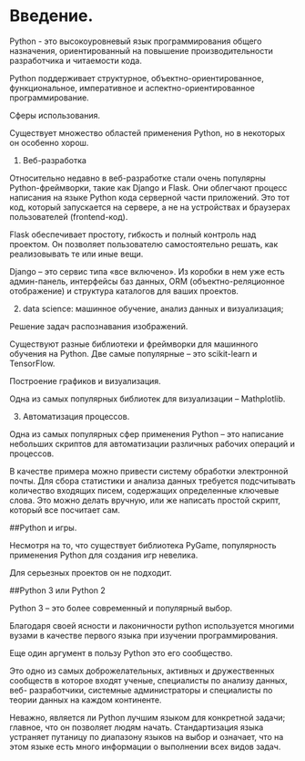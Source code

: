 # Введение.

Python - это высокоуровневый язык программирования общего назначения, ориентированный на повышение производительности разработчика и читаемости кода.

Python поддерживает структурное, объектно-ориентированное, функциональное, императивное и аспектно-ориентированное программирование. 

Сферы использования.

Существует множество областей применения Python, но в некоторых он особенно хорош. 

1. Веб-разработка

Относительно недавно в веб-разработке стали очень популярны Python-фреймворки, такие как Django и Flask. 
Они облегчают процесс написания на языке Python кода серверной части приложений. Это тот код, который запускается на сервере, а не на устройствах и браузерах пользователей (frontend-код).

Flask обеспечивает простоту, гибкость и полный контроль над проектом. 
Он позволяет пользователю самостоятельно решать, как реализовывать те или иные вещи.

Django – это сервис типа «все включено». 
Из коробки в нем уже есть админ-панель, интерфейсы баз данных, ORM (объектно-реляционное отображение) и структура каталогов для ваших проектов.

2. data science: машинное обучение, анализ данных и визуализация;

Решение задач распознавания изображений.

Существуют разные библиотеки и фреймворки для машинного обучения на Python. Две самые популярные – это scikit-learn и TensorFlow.

Построение графиков и визуализация.

Одна из самых популярных библиотек для визуализации – Mathplotlib.


3. Автоматизация процессов.

Одна из самых популярных сфер применения Python – это написание небольших скриптов для автоматизации различных рабочих операций и процессов.

В качестве примера можно привести систему обработки электронной почты. Для сбора статистики и анализа данных требуется подсчитывать количество входящих писем, содержащих определенные ключевые слова. Это можно делать вручную, или же написать простой скрипт, который все посчитает сам.

##Python и игры.

Несмотря на то, что существует библиотека PyGame, популярность применения Python для создания игр невелика. 

Для серьезных проектов он не подходит.


##Python 3 или Python 2

Python 3 – это более современный и популярный выбор.

Благодаря своей ясности и лаконичности python используется многими вузами в качестве первого языка при изучении программирования.

Еще один аргумент в пользу Python это его сообщество.

Это одно из самых доброжелательных, активных и дружественных сообществ в которое входят ученые, специалисты по анализу данных, веб-
разработчики, системные администраторы и специалисты по теории данных на каждом континенте.

Неважно, является ли Python лучшим языком для конкретной задачи; главное, что он позволяет людям начать.
Стандартизация языка устраняет путаницу по диапазону языков на выбор и означает, что на этом языке есть много информации о выполнении всех видов задач.


